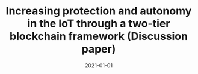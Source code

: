 ---
title: 'Increasing protection and autonomy in the IoT through a two-tier blockchain framework (Discussion paper)'
collection: publications
permalink: /publication/2021-CEUR Workshop Proceedings-Increasing-protection.md
excerpt: 'E. Corradini, S. Nicolazzo, A. Nocera, D. Ursino, L. Virgili'
date: 2021-01-01
venue: 'CEUR Workshop Proceedings'
location: 'Department of Information Engineering, Polytechnic University of Marche; Daisy Lab., Politechnic University of Marche; Department of Electrical, Computer and Biomedical Engineering, University of Pavia'
---